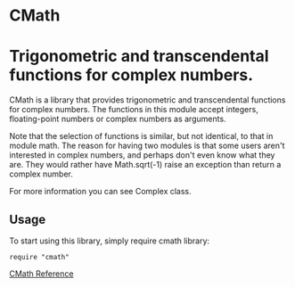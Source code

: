 # CMath

# Trigonometric and transcendental functions for complex numbers.

CMath is a library that provides trigonometric and transcendental functions
for complex numbers. The functions in this module accept integers,
floating-point numbers or complex numbers as arguments.

Note that the selection of functions is similar, but not identical, to that in
module math. The reason for having two modules is that some users aren't
interested in complex numbers, and perhaps don't even know what they are. They
would rather have Math.sqrt(-1) raise an exception than return a complex
number.

For more information you can see Complex class.

## Usage

To start using this library, simply require cmath library:

    require "cmath"

[CMath Reference](https://ruby-doc.org/stdlib-2.5.0/libdoc/cmath/rdoc/CMath.html)